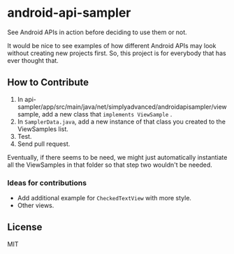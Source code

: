 # android-api-sampler
See Android APIs in action before deciding to use them or not.

It would be nice to see examples of how different Android APIs may look without creating new projects first. So, this project is for everybody that has ever thought that.



## How to Contribute

1. In api-sampler/app/src/main/java/net/simplyadvanced/androidapisampler/viewsample, add a new class that `implements ViewSample` .
2. In `SamplerData.java`, add a new instance of that class you created to the ViewSamples list.
3. Test.
4. Send pull request.

Eventually, if there seems to be need, we might just automatically instantiate all the ViewSamples in that folder so that step two wouldn't be needed.



### Ideas for contributions

- Add additional example for `CheckedTextView` with more style.
- Other views.



## License
MIT
